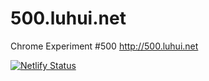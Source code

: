 # 500.luhui.net
Chrome Experiment #500  http://500.luhui.net




[![Netlify Status](https://api.netlify.com/api/v1/badges/19bdf142-4086-480f-9788-73ecc7e0d509/deploy-status)](https://app.netlify.com/sites/experiment500/deploys)





